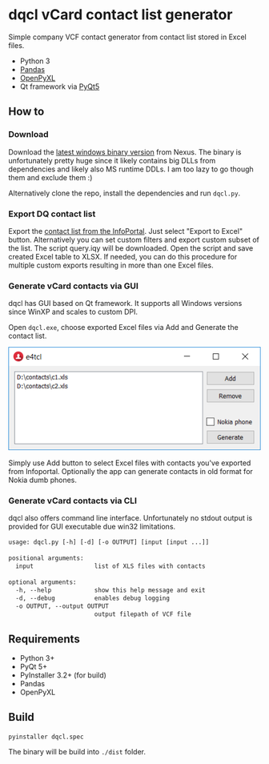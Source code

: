 # dqcl vCard contact list generator

Simple company VCF contact generator from contact list stored in Excel files.

- Python 3
- [Pandas](https://pandas.pydata.org)
- [OpenPyXL](https://openpyxl.readthedocs.io)
- Qt framework via [PyQt5](https://pypi.org/project/PyQt5/)

## How to

### Download

Download the [latest windows binary version](https://nexus.dq.vwgroup.com/repository/dq-raw/DQD-tools/dqcl/dqcl.exe) from Nexus. The binary is unfortunately pretty huge since it likely contains big DLLs from dependencies and likely also MS runtime DDLs. I am too lazy to go though them and exclude them :) 

Alternatively clone the repo, install the dependencies and run `dqcl.py`.

### Export DQ contact list

Export the [contact list from the InfoPortal](https://infoportal.dq.skoda.vwg/APP/PBS/Lists/Kontakty/Employees.aspx). Just select "Export to Excel" button. Alternatively you can set custom filters and export custom subset of the list. The script query.iqy will be downloaded. Open the script and save created Excel table to XLSX. If needed, you can do this procedure for multiple custom exports resulting in more than one Excel files.

### Generate vCard contacts via GUI

dqcl has GUI based on Qt framework. It supports all Windows versions since WinXP and scales to custom DPI.

Open `dqcl.exe`, choose exported Excel files via Add and Generate the contact list.

![dqcl GUI](images/screen.PNG "dqcl GUI")

Simply use Add button to select Excel files with contacts you've exported from Infoportal. Optionally the app can generate contacts in old format for Nokia dumb phones.

### Generate vCard contacts via CLI

dqcl also offers command line interface. Unfortunately no stdout output is provided for GUI executable due win32 limitations.

```
usage: dqcl.py [-h] [-d] [-o OUTPUT] [input [input ...]]

positional arguments:
  input                 list of XLS files with contacts

optional arguments:
  -h, --help            show this help message and exit
  -d, --debug           enables debug logging
  -o OUTPUT, --output OUTPUT
                        output filepath of VCF file

```

## Requirements

- Python 3+
- PyQt 5+
- PyInstaller 3.2+ (for build)
- Pandas
- OpenPyXL

## Build

```
pyinstaller dqcl.spec
```

The binary will be build into `./dist` folder.
